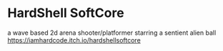 # HardShell SoftCore

a wave based 2d arena shooter/platformer starring a sentient alien ball
https://iamhardcode.itch.io/hardshellsoftcore
